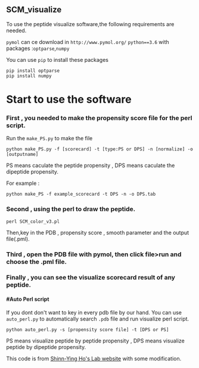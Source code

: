 SCM_visualize
--------
To use the peptide visualize software,the following requirements are needed.

`pymol` can ce download in
`http://www.pymol.org/`
`python==3.6` with packages :`optparse`,`numpy`

You can use `pip` to install these packages
```
pip install optparse
pip install numpy
```
Start to use the software
=========
### First , you needed to make the propensity score file for the perl script.
Run the `make_PS.py` to make the file

```
python make_PS.py -f [scorecard] -t [type:PS or DPS] -n [normalize] -o [outputname]
```

PS means caculate the peptide propensity , DPS means caculate the dipeptide propensity.

For example :
```
python make_PS -f example_scorecard -t DPS -n -o DPS.tab
```

### Second , using the perl to draw the peptide.

```
perl SCM_color_v3.pl
```
Then,key in the PDB , propensity score , smooth parameter and the output file(.pml).

### Third , open the PDB file with pymol, then click file>run and choose the .pml file.

### Finally , you can see the visualize scorecard result of any peptide.

#### #Auto Perl script
If you dont don't want to key in every pdb file by our hand. 
You can use `auto_perl.py` to automatically search `.pdb` file and run visualize perl script.
```
python auto_perl.py -s [propensity score file] -t [DPS or PS]
```
PS means visualize peptide by peptide propensity , DPS means visualize peptide by dipeptide propensity.

This code is from [Shinn-Ying Ho's Lab website](http://iclab.life.nctu.edu.tw/iclab_webtools/SCMBYK/download.php) with some modification.